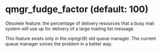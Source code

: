 # qmgr_fudge_factor (default: 100)

Obsolete feature: the percentage of delivery resources that a busy
mail system will use up for delivery of a large mailing list
message.




This feature exists only in the oqmgr(8) old queue manager. The
current queue manager solves the problem in a better way.



